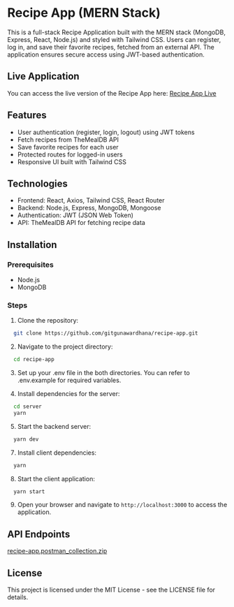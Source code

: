 ﻿# Recipe App (MERN Stack)

This is a full-stack Recipe Application built with the MERN stack (MongoDB, Express, React, Node.js) and styled with Tailwind CSS. Users can register, log in, and save their favorite recipes, fetched from an external API. The application ensures secure access using JWT-based authentication.

## Live Application
You can access the live version of the Recipe App here: [Recipe App Live](https://recipe-app-client-three.vercel.app/)

## Features

- User authentication (register, login, logout) using JWT tokens
- Fetch recipes from TheMealDB API
- Save favorite recipes for each user
- Protected routes for logged-in users
- Responsive UI built with Tailwind CSS

## Technologies

- Frontend: React, Axios, Tailwind CSS, React Router
- Backend: Node.js, Express, MongoDB, Mongoose
- Authentication: JWT (JSON Web Token)
- API: TheMealDB API for fetching recipe data

## Installation

### Prerequisites

- Node.js
- MongoDB

### Steps

1. Clone the repository:

  ```bash
    git clone https://github.com/gitgunawardhana/recipe-app.git
  ```

2. Navigate to the project directory:
  
  ```bash
    cd recipe-app
  ```

3. Set up your .env file in the both directories. You can refer to .env.example for required variables.

4. Install dependencies for the server:
  
  ```bash
    cd server
    yarn
  ```

5. Start the backend server:
  
  ```bash
    yarn dev
  ```

7. Install client dependencies:
  
  ```bash
    yarn
  ```
  
8. Start the client application:
  
  ```bash
    yarn start
  ```

9. Open your browser and navigate to `http://localhost:3000` to access the application.

## API Endpoints

[recipe-app.postman_collection.zip](https://github.com/user-attachments/files/17518040/recipe-app.postman_collection.zip)

## License

This project is licensed under the MIT License - see the LICENSE file for details.
